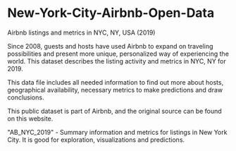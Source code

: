 # New-York-City-Airbnb-Open-Data
Airbnb listings and metrics in NYC, NY, USA (2019)

Since 2008, guests and hosts have used Airbnb to expand on traveling possibilities and present more unique, personalized way of 
experiencing the world. This dataset describes the listing activity and metrics in NYC, NY for 2019.

This data file includes all needed information to find out more about hosts, geographical availability, necessary metrics to make 
predictions and draw conclusions.

This public dataset is part of Airbnb, and the original source can be found on this website.

"AB_NYC_2019" - Summary information and metrics for listings in New York City. It is good for exploration, visualizations and predictions.
